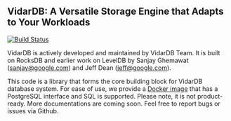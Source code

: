 ## VidarDB: A Versatile Storage Engine that Adapts to Your Workloads

[![Build Status](https://travis-ci.org/vidardb/vidardb.svg?branch=master)](https://travis-ci.org/vidardb/vidardb)

VidarDB is actively developed and maintained by VidarDB Team.
It is built on RocksDB and earlier work on LevelDB by Sanjay Ghemawat (sanjay@google.com)
and Jeff Dean (jeff@google.com).

This code is a library that forms the core building block for VidarDB database system. For ease of use, we provide a [Docker image](docker_image/README.md) that has a PostgreSQL interface and SQL is supported. Please note, it is not product-ready. More documentations are coming soon. Feel free to report bugs or issues via Github.
